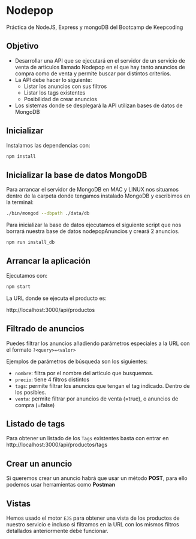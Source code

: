 # Nodepop
Práctica de NodeJS, Express y mongoDB del Bootcamp de Keepcoding

## Objetivo

- Desarrollar una API que se ejecutará en el servidor de un servicio de venta de artículos llamado Nodepop en el que hay tanto anuncios de compra como de venta y permite buscar por distintos criterios.
- La API debe hacer lo siguiente:
  - Listar los anuncios con sus filtros
  - Listar los tags existentes
  - Posibilidad de crear anuncios
- Los sistemas donde se desplegará la API utilizan bases de datos de MongoDB
## Inicializar

Instalamos las dependencias con:
```sh
npm install
```
## Inicializar la base de datos MongoDB

Para arrancar el servidor de MongoDB en MAC y LINUX nos situamos dentro de la carpeta donde tengamos instalado MongoDB y escribimos en la terminal:
 
```sh
./bin/mongod --dbpath ./data/db
```

Para inicializar la base de datos ejecutamos el siguiente script que nos borrará nuestra base de datos nodepopAnuncios y creará 2 anuncios.

```sh
npm run install_db
```
## Arrancar la aplicación
Ejecutamos con:
```sh
npm start
```
La URL donde se ejecuta el producto es:

http://localhost:3000/api/productos

## Filtrado de anuncios
Puedes filtrar los anuncios añadiendo parámetros especiales a la URL con el formato `?<query>=<valor>`

Ejemplos de parámetros de búsqueda son los siguientes:

- `nombre`: filtra por el nombre del artículo que busquemos.
- `precio`: tiene 4 filtros distintos 
- `tags`: permite filtrar los anuncios que tengan el tag indicado. Dentro de los posibles.
- `venta`: permite filtrar por anuncios de venta (=true), o anuncios de compra (=false)

## Listado de tags
Para obtener un listado de los `Tags` existentes basta con entrar en http://localhost:3000/api/productos/tags

## Crear un anuncio
Si queremos crear un anuncio habrá que usar un método **POST**, para ello podemos usar herramientas como **Postman**


## Vistas
Hemos usado el motor `EJS` para obtener una vista de los productos de nuestro servicio e incluso si filtramos en la URL con los mismos filtros detallados anteriormente debe funcionar.
